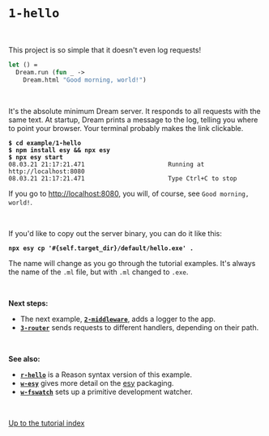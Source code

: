# `1-hello`

<br>

This project is so simple that it doesn't even log requests!

```ocaml
let () =
  Dream.run (fun _ ->
    Dream.html "Good morning, world!")
```

<br>

It's the absolute minimum Dream server. It responds to all requests with the
same text. At startup, Dream prints a message to the log, telling you where to
point your browser. Your terminal probably makes the link clickable.

<pre><code><b>$ cd example/1-hello</b>
<b>$ npm install esy && npx esy</b>
<b>$ npx esy start</b>
08.03.21 21:17:21.471                       Running at http://localhost:8080
08.03.21 21:17:21.471                       Type Ctrl+C to stop
</code></pre>

If you go to [http://localhost:8080](http://localhost:8080), you will, of
course, see `Good morning, world!`.

<br>

If you'd like to copy out the server binary, you can do it like this:

<pre><code><b>npx esy cp '#{self.target_dir}/default/hello.exe' .
</b></code></pre>

The name will change as you go through the tutorial examples. It's always the
name of the `.ml` file, but with `.ml` changed to `.exe`.

<br>

**Next steps:**

- The next example, [**`2-middleware`**](../2-middleware#files), adds a logger
  to the app.
- [**`3-router`**](../3-router#files) sends requests to different handlers,
  depending on their path.

<br>

**See also:**

- [**`r-hello`**](../r-hello#files) is a Reason syntax version of this example.
- [**`w-esy`**](../w-esy#files) gives more detail on the [esy](https://esy.sh/)
  packaging.
- [**`w-fswatch`**](../w-fswatch#files) sets up a primitive development watcher.


<br>

[Up to the tutorial index](../#readme)
